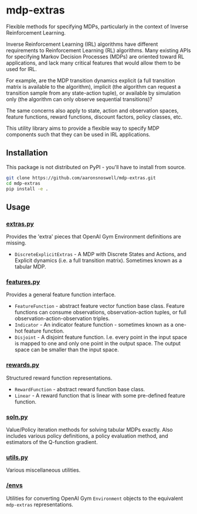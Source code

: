 # mdp-extras

Flexible methods for specifying MDPs, particularly in the context of Inverse
Reinforcement Learning.

Inverse Reinforcement Learning (IRL) algorithms have different requirements to
Reinforcement Learning (RL) algorithms.
Many existing APIs for specifying Markov Decision Processes (MDPs) are oriented toward
RL applications, and lack many critical features that would allow them to be used for
IRL.

For example, are the MDP transition dynamics explicit (a full transition matrix is
available to the algorithm), implicit (the algorithm can request a transition sample
from any state-action tuple), or available by simulation only (the algorithm can only
observe sequential transitions)?

The same concerns also apply to state, action and observation spaces, feature functions,
reward functions, discount factors, policy classes, etc.

This utility library aims to provide a flexible way to specify MDP components such that
they can be used in IRL applications.

## Installation

This package is not distributed on PyPI - you'll have to install from source.

```bash
git clone https://github.com/aaronsnoswell/mdp-extras.git
cd mdp-extras
pip install -e .
```

## Usage

### [extras.py](mdp_extras/extras.py)

Provides the 'extra' pieces that OpenAI Gym Environment definitions are missing.

 * `DiscreteExplicitExtras` - A MDP with Discrete States and Actions, and Explicit
   dynamics (i.e. a full transition matrix). Sometimes known as a tabular MDP.

### [features.py](mdp_extras/features.py)

Provides a general feature function interface.

 * `FeatureFunction` - abstract feature vector function base class.
   Feature functions can consume observations, observation-action tuples, or full
   observation-action-observation triples.
 * `Indicator` - An indicator feature function - sometimes known as a one-hot feature
   function.
 * `Disjoint` - A disjoint feature function.
   I.e. every point in the input space is mapped to one and only one point in the output
   space.
   The output space can be smaller than the input space.

### [rewards.py](mdp_extras/rewards.py)

Structured reward function representations.

 * `RewardFunction` - abstract reward function base class.
 * `Linear` - A reward function that is linear with some pre-defined feature function.

### [soln.py](mdp_extras/soln.py)

Value/Policy iteration methods for solving tabular MDPs exactly.
Also includes various policy definitions, a policy evaluation method, and estimators of
the Q-function gradient.

### [utils.py](mdp_extras/utils.py)

Various miscellaneous utilities.

### [/envs](mdp_extras/envs)

Utilities for converting OpenAI Gym `Environment` objects to the equivalent
`mdp-extras` representations.
